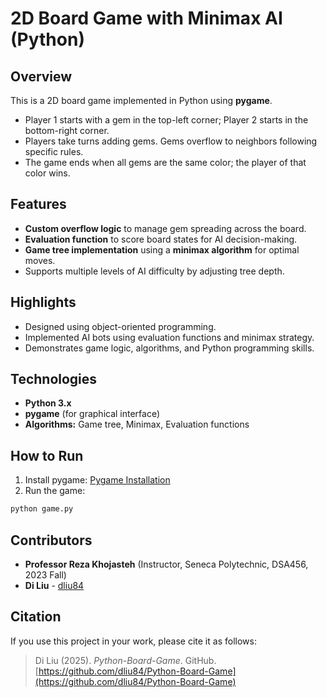 # 2D Board Game with Minimax AI (Python)

## Overview
This is a 2D board game implemented in Python using **pygame**.  
- Player 1 starts with a gem in the top-left corner; Player 2 starts in the bottom-right corner.  
- Players take turns adding gems. Gems overflow to neighbors following specific rules.  
- The game ends when all gems are the same color; the player of that color wins.

## Features
- **Custom overflow logic** to manage gem spreading across the board.  
- **Evaluation function** to score board states for AI decision-making.  
- **Game tree implementation** using a **minimax algorithm** for optimal moves.  
- Supports multiple levels of AI difficulty by adjusting tree depth.

## Highlights
- Designed using object-oriented programming.
- Implemented AI bots using evaluation functions and minimax strategy.
- Demonstrates game logic, algorithms, and Python programming skills.

## Technologies
- **Python 3.x**  
- **pygame** (for graphical interface)  
- **Algorithms:** Game tree, Minimax, Evaluation functions

## How to Run
1. Install pygame: [Pygame Installation](https://www.pygame.org/wiki/GettingStarted)  
2. Run the game:
```bash
python game.py
```

## Contributors

- **Professor Reza Khojasteh** (Instructor, Seneca Polytechnic, DSA456, 2023 Fall)  
- **Di Liu** - [dliu84](https://github.com/dliu84)  

## Citation

If you use this project in your work, please cite it as follows:

> Di Liu (2025). *Python-Board-Game*. GitHub. [https://github.com/dliu84/Python-Board-Game](https://github.com/dliu84/Python-Board-Game)
